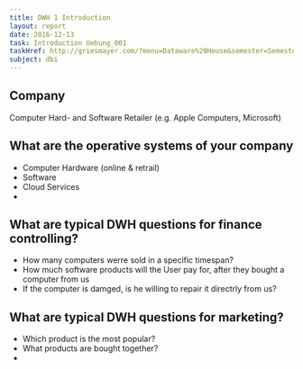 ```yaml
---
title: DWH 1 Introduction
layout: report
date: 2016-12-13
task: Introduction Uebung_001
taskHref: http://griesmayer.com/?menu=Dataware%20House&semester=Semester_5&topic=01_Introduction
subject: dbi
---
```


## Company

Computer Hard- and Software Retailer (e.g. Apple Computers, Microsoft)

## What are the operative systems of your company
- Computer Hardware (online & retrail)
- Software
- Cloud Services
-

## What are typical DWH questions for finance controlling?
- How many computers werre sold in a specific timespan?
- How much software products will the User pay for, after they bought a computer from us
- If the computer is damged, is he willing to repair it directrly from us?

## What are typical DWH questions for marketing?

- Which product is the most popular?
- What products are bought together?
-
